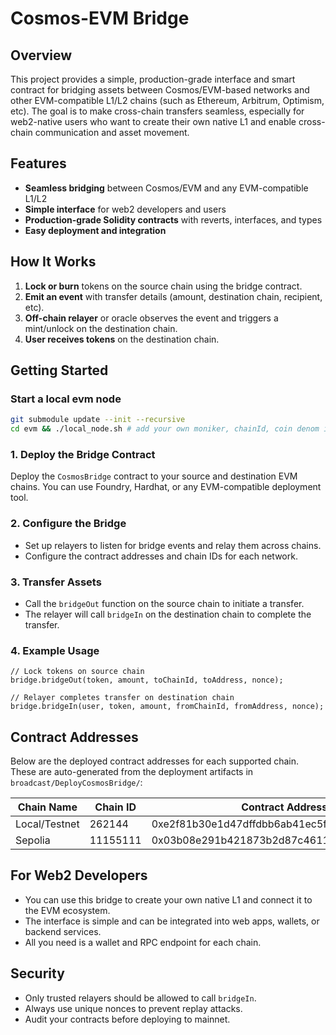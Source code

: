 # Cosmos-EVM Bridge

## Overview
This project provides a simple, production-grade interface and smart contract for bridging assets between Cosmos/EVM-based networks and other EVM-compatible L1/L2 chains (such as Ethereum, Arbitrum, Optimism, etc). The goal is to make cross-chain transfers seamless, especially for web2-native users who want to create their own native L1 and enable cross-chain communication and asset movement.

## Features
- **Seamless bridging** between Cosmos/EVM and any EVM-compatible L1/L2
- **Simple interface** for web2 developers and users
- **Production-grade Solidity contracts** with reverts, interfaces, and types
- **Easy deployment and integration**

## How It Works
1. **Lock or burn** tokens on the source chain using the bridge contract.
2. **Emit an event** with transfer details (amount, destination chain, recipient, etc).
3. **Off-chain relayer** or oracle observes the event and triggers a mint/unlock on the destination chain.
4. **User receives tokens** on the destination chain.

## Getting Started

### Start a local evm node
```sh
git submodule update --init --recursive
cd evm && ./local_node.sh # add your own moniker, chainId, coin denom in ./local_node.sh file
```

### 1. Deploy the Bridge Contract
Deploy the `CosmosBridge` contract to your source and destination EVM chains. You can use Foundry, Hardhat, or any EVM-compatible deployment tool.

### 2. Configure the Bridge
- Set up relayers to listen for bridge events and relay them across chains.
- Configure the contract addresses and chain IDs for each network.

### 3. Transfer Assets
- Call the `bridgeOut` function on the source chain to initiate a transfer.
- The relayer will call `bridgeIn` on the destination chain to complete the transfer.

### 4. Example Usage
```solidity
// Lock tokens on source chain
bridge.bridgeOut(token, amount, toChainId, toAddress, nonce);

// Relayer completes transfer on destination chain
bridge.bridgeIn(user, token, amount, fromChainId, fromAddress, nonce);
```

## Contract Addresses
Below are the deployed contract addresses for each supported chain. These are auto-generated from the deployment artifacts in `broadcast/DeployCosmosBridge/`:

| Chain Name      | Chain ID   | Contract Address                        |
|----------------|-----------|-----------------------------------------|
| Local/Testnet  | 262144    | 0xe2f81b30e1d47dffdbb6ab41ec5f0572705b026d |
| Sepolia        | 11155111  | 0x03b08e291b421873b2d87c4611ceddb8b5403760 |


## For Web2 Developers
- You can use this bridge to create your own native L1 and connect it to the EVM ecosystem.
- The interface is simple and can be integrated into web apps, wallets, or backend services.
- All you need is a wallet and RPC endpoint for each chain.

## Security
- Only trusted relayers should be allowed to call `bridgeIn`.
- Always use unique nonces to prevent replay attacks.
- Audit your contracts before deploying to mainnet.